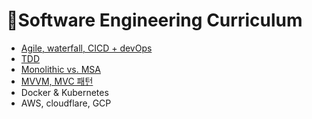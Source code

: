 # 🍦Software Engineering Curriculum
- [Agile, waterfall, CICD + devOps](Agile_Waterfall_CICD_Devops.md)
- [TDD](TDD.md)
- [Monolithic vs. MSA](MicroserviceArchitecture.md)
- [MVVM, MVC 패턴](MVC_MVVM.md)
- Docker & Kubernetes
- AWS, cloudflare, GCP
